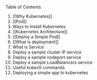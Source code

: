Table of Contents
1. [[Why Kubernetes]]
2. [[Pod]]
3. Ways to Install Kubernetes
4. [[Kubernetes Architecture]]
5. [[Deploy a Simple Pod]]
6. [[What is deployment]]
7. What is Service
8. Deploy a sample cluster IP service
9. Deploy a sample nodeport service
10. Deploy a sample LoadBalancers service
11. Useful kubectl commands
12. Deploying a simple app to kubernetes

